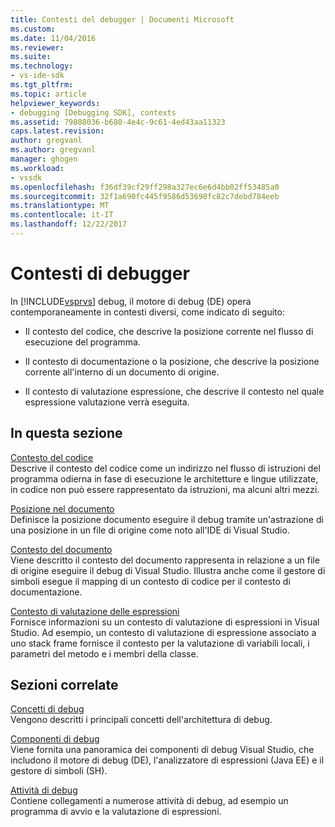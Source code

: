 ```yaml
---
title: Contesti del debugger | Documenti Microsoft
ms.custom: 
ms.date: 11/04/2016
ms.reviewer: 
ms.suite: 
ms.technology:
- vs-ide-sdk
ms.tgt_pltfrm: 
ms.topic: article
helpviewer_keywords:
- debugging [Debugging SDK], contexts
ms.assetid: 79808036-b680-4e4c-9c61-4ed43aa11323
caps.latest.revision: 
author: gregvanl
ms.author: gregvanl
manager: ghogen
ms.workload:
- vssdk
ms.openlocfilehash: f36df39cf29ff298a327ec6e6d4bb02ff53485a0
ms.sourcegitcommit: 32f1a690fc445f9586d53698fc82c7debd784eeb
ms.translationtype: MT
ms.contentlocale: it-IT
ms.lasthandoff: 12/22/2017
---
```

# <a name="debugger-contexts"></a>Contesti di debugger
In [!INCLUDE[vsprvs](../../code-quality/includes/vsprvs_md.md)] debug, il motore di debug (DE) opera contemporaneamente in contesti diversi, come indicato di seguito:  
  
-   Il contesto del codice, che descrive la posizione corrente nel flusso di esecuzione del programma.  
  
-   Il contesto di documentazione o la posizione, che descrive la posizione corrente all'interno di un documento di origine.  
  
-   Il contesto di valutazione espressione, che descrive il contesto nel quale espressione valutazione verrà eseguita.  
  
## <a name="in-this-section"></a>In questa sezione  
 [Contesto del codice](../../extensibility/debugger/code-context.md)  
 Descrive il contesto del codice come un indirizzo nel flusso di istruzioni del programma odierna in fase di esecuzione le architetture e lingue utilizzate, in codice non può essere rappresentato da istruzioni, ma alcuni altri mezzi.  
  
 [Posizione nel documento](../../extensibility/debugger/document-position.md)  
 Definisce la posizione documento eseguire il debug tramite un'astrazione di una posizione in un file di origine come noto all'IDE di Visual Studio.  
  
 [Contesto del documento](../../extensibility/debugger/document-context.md)  
 Viene descritto il contesto del documento rappresenta in relazione a un file di origine eseguire il debug di Visual Studio. Illustra anche come il gestore di simboli esegue il mapping di un contesto di codice per il contesto di documentazione.  
  
 [Contesto di valutazione delle espressioni](../../extensibility/debugger/expression-evaluation-context.md)  
 Fornisce informazioni su un contesto di valutazione di espressioni in Visual Studio. Ad esempio, un contesto di valutazione di espressione associato a uno stack frame fornisce il contesto per la valutazione di variabili locali, i parametri del metodo e i membri della classe.  
  
## <a name="related-sections"></a>Sezioni correlate  
 [Concetti di debug](../../extensibility/debugger/debugger-concepts.md)  
 Vengono descritti i principali concetti dell'architettura di debug.  
  
 [Componenti di debug](../../extensibility/debugger/debugger-components.md)  
 Viene fornita una panoramica dei componenti di debug Visual Studio, che includono il motore di debug (DE), l'analizzatore di espressioni (Java EE) e il gestore di simboli (SH).  
  
 [Attività di debug](../../extensibility/debugger/debugging-tasks.md)  
 Contiene collegamenti a numerose attività di debug, ad esempio un programma di avvio e la valutazione di espressioni.